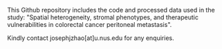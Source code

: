 This Github repository includes the code and processed data used in the study: "Spatial heterogeneity, stromal phenotypes, and therapeutic vulnerabilities in colorectal cancer peritoneal metastasis".

Kindly contact josephjzhao[at]u.nus.edu for any enquiries.
